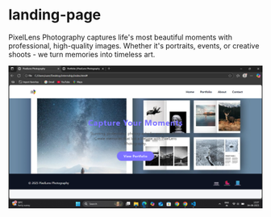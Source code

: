 # landing-page
PixelLens Photography captures life's most beautiful moments with professional, high-quality images. Whether it's portraits, events, or creative shoots - we turn memories into timeless art.


![image alt](https://github.com/Srividhyadiya/landing-page/blob/5108e0d8249fd37a0a9c87cb748aa731d171e91e/Screenshot%20(398).png)
